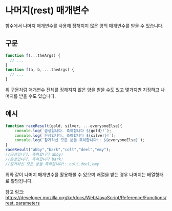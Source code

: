 # 나머지(rest) 매개변수
함수에서 나머지 매개변수를 사용해 정해지지 않은 양의 매개변수를 받을 수 있습니다.

## 구문
```js
function f(...theArgs) {
  // ...
}
function f(a, b, ...theArgs) {
  // ...
}
```
위 구문처럼 매개변수 전체를 정해지지 않은 양을 받을 수도 있고 몇가지만 지정하고 나머지를 받을 수도 있습니다.

## 예시
```js
function raceResult(gold, silver, ...everyoneElse){
	console.log(`금상입니다. 축하합니다 ${gold}!`);
	console.log(`은상입니다. 축하합니다 ${silver}!`);
	console.log(`참가하신 모든 분들 축하합니다!: ${everyoneElse}`);
}
raceResult("abby","bark","colt","deel","emy");
//금상입니다. 축하합니다 abby!
//은상입니다. 축하합니다 bark!
//참가하신 모든 분들 축하합니다!: colt,deel,emy
```
위와 같이 나머지 매개변수를 활용해볼 수 있으며 배열을 받는 경우 나머지는 배열형태로 할당됩니다.

참고 링크: https://developer.mozilla.org/ko/docs/Web/JavaScript/Reference/Functions/rest_parameters
